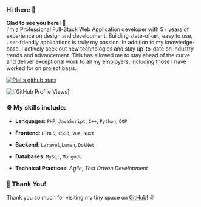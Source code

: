 ### Hi there 👋
**Glad to see you here!** :star_struck: <br>
I'm a Professional Full-Stack Web Application developer with 5+ years of experience on design and development. Building state-of-art, easy to use, user-friendly applications is truly my passion. In addition to my knowledge-base, I actively seek out new technologies and stay up-to-date on industry trends and advancement. This has allowed me to stay ahead of the curve and deliver exceptional work to all my employers, including those I have worked for on project basis.  



<!--
- 🔭 I like to build things for the web
- 🌱 I’m currently learning dev ops technologies
- 👯 I’m looking to collaborate on anything challanging
- 💬 Ask me anything
- 📫 How to reach me: [Technostupid.com](https://technostupid.com) | [Email me](mailto:pial.coder@gmail.com)
 -->

[![Pial's github stats](https://github-readme-stats.vercel.app/api?username=techno-stupid&show_icons=true)](https://github.com/techno-stupid)


![![GitHub Profile Views]](https://komarev.com/ghpvc/?username=techno-stupid)

### :gear: My skills include:

- **Languages**: `PHP`, `JavaScript`, `C++`, `Python`, `OOP`

- **Frontend**: `HTML5`, `CSS3`, `Vue`, `Nuxt`

- **Backend**: `Laravel`,`Lumen`, `DotNet`

- **Databases**: `MySql`, `Mongodb`

- **Technical Practices**: *Agile*, *Test Driven Development*


### :hugs: Thank You!

Thank you so much for visiting my tiny space on [GitHub](https://github.com/techno-stupi)! :v:
